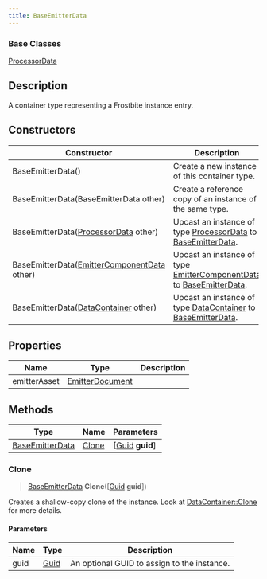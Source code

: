 ```yaml
---
title: BaseEmitterData
---
```

### Base Classes

[ProcessorData](ProcessorData)

## Description

A container type representing a Frostbite instance entry.

## Constructors

| Constructor                                                                | Description                                                                                                           |
| -------------------------------------------------------------------------- | --------------------------------------------------------------------------------------------------------------------- |
| BaseEmitterData()                                                          | Create a new instance of this container type.                                                                         |
| BaseEmitterData(BaseEmitterData other)                                     | Create a reference copy of an instance of the same type.                                                              |
| BaseEmitterData([ProcessorData](ProcessorData) other)                      | Upcast an instance of type [ProcessorData](ProcessorData) to [BaseEmitterData](BaseEmitterData).                      |
| BaseEmitterData([EmitterComponentData](EmitterComponentData) other)        | Upcast an instance of type [EmitterComponentData](EmitterComponentData) to [BaseEmitterData](BaseEmitterData).        |
| BaseEmitterData([DataContainer](/vext/ref/shared/class/datacontainer) other) | Upcast an instance of type [DataContainer](/vext/ref/shared/class/datacontainer) to [BaseEmitterData](BaseEmitterData). |

## Properties

| Name         | Type                               | Description |
| ------------ | ---------------------------------- | ----------- |
| emitterAsset | [EmitterDocument](EmitterDocument) |             |

## Methods

| Type                               | Name            | Parameters                                     |
| ---------------------------------- | --------------- | ---------------------------------------------- |
| [BaseEmitterData](BaseEmitterData) | [Clone](#clone) | \[[Guid](/vext/ref/shared/class/guid) **guid**\] |

### Clone

> [BaseEmitterData](BaseEmitterData) **Clone**(\[[Guid](/vext/ref/shared/class/guid) **guid**\])

Creates a shallow-copy clone of the instance. Look at [DataContainer::Clone](/vext/ref/shared/class/datacontainer#clone) for more details.

#### Parameters

| Name | Type         | Description                                 |
| ---- | ------------ | ------------------------------------------- |
| guid | [Guid](Guid) | An optional GUID to assign to the instance. |
